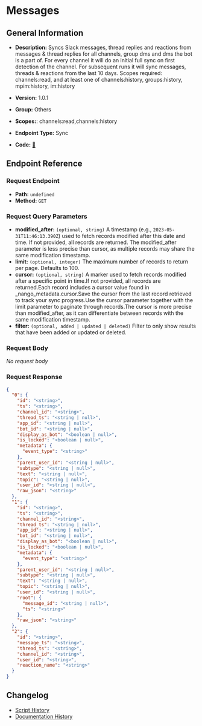 # Messages

## General Information

- **Description:** Syncs Slack messages, thread replies and reactions from messages &
thread replies for all channels, group dms and dms the bot is a part
of. For every channel it will do an initial full sync on first
detection of the channel. For subsequent runs it will sync messages,
threads & reactions from the last 10 days. Scopes required:
channels:read, and at least one of
channels:history, groups:history, mpim:history, im:history

- **Version:** 1.0.1
- **Group:** Others
- **Scopes:**: channels:read,channels:history
- **Endpoint Type:** Sync
- **Code:** [🔗](https://github.com/NangoHQ/integration-templates/tree/main/integrations/slack/syncs/messages.ts)


## Endpoint Reference

### Request Endpoint

- **Path:** `undefined`
- **Method:** `GET`

### Request Query Parameters

- **modified_after:** `(optional, string)` A timestamp (e.g., `2023-05-31T11:46:13.390Z`) used to fetch records modified after this date and time. If not provided, all records are returned. The modified_after parameter is less precise than cursor, as multiple records may share the same modification timestamp.
- **limit:** `(optional, integer)` The maximum number of records to return per page. Defaults to 100.
- **cursor:** `(optional, string)` A marker used to fetch records modified after a specific point in time.If not provided, all records are returned.Each record includes a cursor value found in _nango_metadata.cursor.Save the cursor from the last record retrieved to track your sync progress.Use the cursor parameter together with the limit parameter to paginate through records.The cursor is more precise than modified_after, as it can differentiate between records with the same modification timestamp.
- **filter:** `(optional, added | updated | deleted)` Filter to only show results that have been added or updated or deleted.

### Request Body

_No request body_

### Request Response

```json
{
  "0": {
    "id": "<string>",
    "ts": "<string>",
    "channel_id": "<string>",
    "thread_ts": "<string | null>",
    "app_id": "<string | null>",
    "bot_id": "<string | null>",
    "display_as_bot": "<boolean | null>",
    "is_locked": "<boolean | null>",
    "metadata": {
      "event_type": "<string>"
    },
    "parent_user_id": "<string | null>",
    "subtype": "<string | null>",
    "text": "<string | null>",
    "topic": "<string | null>",
    "user_id": "<string | null>",
    "raw_json": "<string>"
  },
  "1": {
    "id": "<string>",
    "ts": "<string>",
    "channel_id": "<string>",
    "thread_ts": "<string | null>",
    "app_id": "<string | null>",
    "bot_id": "<string | null>",
    "display_as_bot": "<boolean | null>",
    "is_locked": "<boolean | null>",
    "metadata": {
      "event_type": "<string>"
    },
    "parent_user_id": "<string | null>",
    "subtype": "<string | null>",
    "text": "<string | null>",
    "topic": "<string | null>",
    "user_id": "<string | null>",
    "root": {
      "message_id": "<string | null>",
      "ts": "<string>"
    },
    "raw_json": "<string>"
  },
  "2": {
    "id": "<string>",
    "message_ts": "<string>",
    "thread_ts": "<string>",
    "channel_id": "<string>",
    "user_id": "<string>",
    "reaction_name": "<string>"
  }
}
```

## Changelog

- [Script History](https://github.com/NangoHQ/integration-templates/commits/main/integrations/slack/syncs/messages.ts)
- [Documentation History](https://github.com/NangoHQ/integration-templates/commits/main/integrations/slack/syncs/messages.md)

<!-- END  GENERATED CONTENT -->

